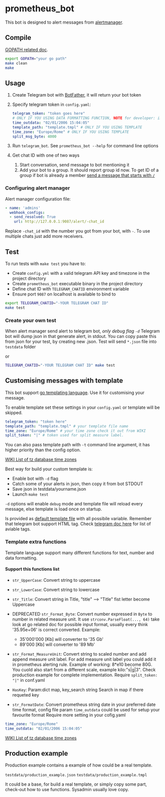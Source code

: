 # prometheus_bot

This bot is designed to alert messages from [alertmanager](https://github.com/prometheus/alertmanager).

## Compile

[GOPATH related doc](https://golang.org/doc/code.html#GOPATH).
```bash
export GOPATH="your go path"
make clean
make
```

## Usage

1. Create Telegram bot with [BotFather](https://t.me/BotFather), it will return your bot token

2. Specify telegram token in ```config.yaml```:

    ```yml
    telegram_token: "token goes here"
    # ONLY IF YOU USING DATA FORMATTING FUNCTION, NOTE for developer: important or test fail
    time_outdata: "02/01/2006 15:04:05" 
    template_path: "template.tmpl" # ONLY IF YOU USING TEMPLATE
    time_zone: "Europe/Rome" # ONLY IF YOU USING TEMPLATE
    split_msg_byte: 4000
    ```

3. Run ```telegram_bot```. See ```prometheus_bot --help``` for command line options
3. Get chat ID with one of two ways
    1. Start conversation, send message to bot mentioning it
    2. Add your bot to a group. It should report group id now. To get ID of a group if bot is already a member [send a message that starts with `/`](https://core.telegram.org/bots#privacy-mode)

### Configuring alert manager

Alert manager configuration file:

```yml
- name: 'admins'
  webhook_configs:
  - send_resolved: True
    url: http://127.0.0.1:9087/alert/-chat_id
```

Replace ```-chat_id``` with the number you got from your bot, with ```-```. To use multiple chats just add more receivers.

## Test

To run tests with `make test` you have to:

- Create `config.yml` with a valid telegram API key and timezone in the project directory
- Create `prometheus_bot` executable binary in the project directory
- Define chat ID with `TELEGRAM_CHATID` environment variable
- Ensure port `9087` on localhost is available to bind to

```bash
export TELEGRAM_CHATID="-YOUR TELEGRAM CHAT ID"
make test
```
### Create your own test
When alert manager send alert to telegram bot, *only debug flag ```-d```* Telegram bot will dump json in that generate alert, in stdout.
You can copy paste this from json for your test, by creating new .json.
Test will send ```*.json``` file into ```testdata``` folder

or

```sh
TELEGRAM_CHATID="-YOUR TELEGRAM CHAT ID" make test
```

## Customising messages with template

This bot support [go templating language](https://golang.org/pkg/text/template/).
Use it for customising your message.

To enable template set these settings in your ```config.yaml``` or template will be skipped.

```yml
telegram_token: "token here"
template_path: "template.tmpl" # your template file name
time_zone: "Europe/Rome" # your time zone check it out from WIKI
split_token: "|" # token used for split measure label.
```

You can also pass template path with `-t` command line argument, it has higher priority than the config option.

[WIKI List of tz database time zones](https://en.wikipedia.org/wiki/List_of_tz_database_time_zones)

Best way for build your custom template is:
-    Enable bot with ```-d``` flag
-    Catch some of your alerts in json, then copy it from bot STDOUT
-    Save json in testdata/yourname.json
-    Launch ```make test```

```-d``` options will enable ```debug``` mode and template file will reload every message, else template is load once on startup.

Is provided as [default template file](testdata/default.tmpl) with all possibile variable.
Remember that telegram bot support HTML tag. Check [telegram doc here](https://core.telegram.org/bots/api#html-style) for list of aviable tags.

### Template extra functions
Template language support many different functions for text, number and data formatting.

#### Support this functions list

-   ```str_UpperCase```: Convert string to uppercase
-   ```str_LowerCase```: Convert string to lowercase
-   ```str_Title```: Convert string in Title, "title" --> "Title" fist letter become Uppercase
-   DEPRECATED  ```str_Format_Byte```: Convert number expressed in ```Byte``` to number in related measure unit. It use ```strconv.ParseFloat(..., 64)``` take look at go related doc for possible input format, usually every think '35.95e+06' is correct converted.
Example:
    -    35'000'000 [Kb] will converter to '35 Gb'
    -    89'000 [Kb] will converter to '89 Mb'
-   ```str_Format_MeasureUnit```: Convert string to scaled number and add append measure unit label. For add measure unit label you could add it in prometheus alerting rule. Example of working: 8*e10 become 80G. You cuold also start from a different scale, example kilo:"s|g|3". Check production example for complete implementation. Require ```split_token: "|"``` in conf.yaml
-   ```HasKey```: Param:dict map, key_search string Search in map if there requeted key

-    ```str_FormatDate```: Convert prometheus string date in your preferred date time format, config file param ```time_outdata``` could be used for setup your favourite format
Require more setting in your cofig.yaml
```yaml
time_zone: "Europe/Rome"
time_outdata: "02/01/2006 15:04:05"
```
[WIKI List of tz database time zones](https://en.wikipedia.org/wiki/List_of_tz_database_time_zones)

## Production example

Production example contains a example of how could be a real template.

```testdata/production_example.json```
```testdata/production_example.tmpl```

It could be a base, for build a real template, or simply copy some part, check-out how to use functions.
Sysadmin usually love copy.

